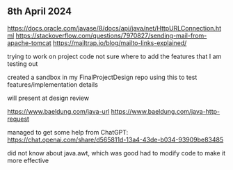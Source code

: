 ## 8th April 2024
https://docs.oracle.com/javase/8/docs/api/java/net/HttpURLConnection.html
https://stackoverflow.com/questions/7970827/sending-mail-from-apache-tomcat
https://mailtrap.io/blog/mailto-links-explained/


trying to work on project code
not sure where to add the features that I am testing out

created a sandbox in my FinalProjectDesign repo
using this to test features/implementation details

will present at design review

https://www.baeldung.com/java-url
https://www.baeldung.com/java-http-request

managed to get some help from ChatGPT: https://chat.openai.com/share/d565811d-13a4-43de-b034-93909be83485

did not know about java.awt, which was good
had to modify code to make it more effective
